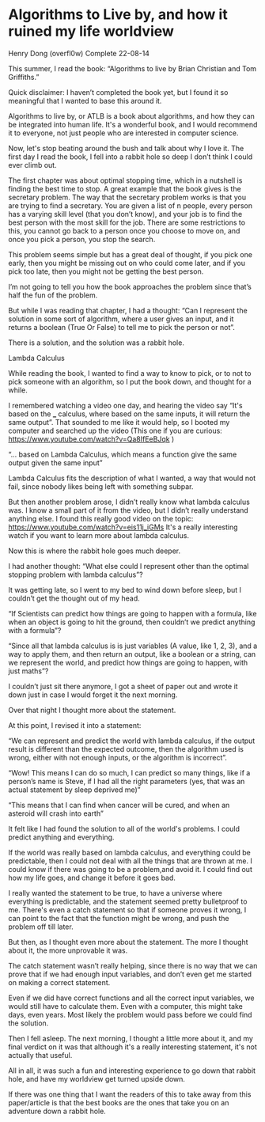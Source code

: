 # Algorithms to Live by, and how it ruined my life worldview

Henry Dong (overfl0w) Complete 22-08-14

This summer, I read the book: “Algorithms to live by Brian Christian and Tom
Griffiths.”

Quick disclaimer: I haven’t completed the book yet, but I found it so meaningful
that I wanted to base this around it.

Algorithms to live by, or ATLB is a book about algorithms, and how they can be
integrated into human life. It's a wonderful book, and I would recommend it to
everyone, not just people who are interested in computer science.

Now, let's stop beating around the bush and talk about why I love it. The first
day I read the book, I fell into a rabbit hole so deep I don’t think I could
ever climb out.

The first chapter was about optimal stopping time, which in a nutshell is
finding the best time to stop. A great example that the book gives is the
secretary problem. The way that the secretary problem works is that you are
trying to find a secretary. You are given a list of n people, every person has a
varying skill level (that you don’t know), and your job is to find the best
person with the most skill for the job. There are some restrictions to this, you
cannot go back to a person once you choose to move on, and once you pick a
person, you stop the search.

This problem seems simple but has a great deal of thought, if you pick one
early, then you might be missing out on who could come later, and if you pick
too late, then you might not be getting the best person.

I’m not going to tell you how the book approaches the problem since that’s half
the fun of the problem.

But while I was reading that chapter, I had a thought: “Can I represent the
solution in some sort of algorithm, where a user gives an input, and it returns
a boolean (True Or False) to tell me to pick the person or not”.

There is a solution, and the solution was a rabbit hole.

Lambda Calculus

While reading the book, I wanted to find a way to know to pick, or to not to
pick someone with an algorithm, so I put the book down, and thought for a while.

I remembered watching a video one day, and hearing the video say “It's based on
the **\_** calculus, where based on the same inputs, it will return the same
output”. That sounded to me like it would help, so I booted my computer and
searched up the video (This one if you are curious:
https://www.youtube.com/watch?v=Qa8IfEeBJqk )

“... based on Lambda Calculus, which means a function give the same output given
the same input”

Lambda Calculus fits the description of what I wanted, a way that would not
fail, since nobody likes being left with something subpar.

But then another problem arose, I didn’t really know what lambda calculus was. I
know a small part of it from the video, but I didn’t really understand anything
else. I found this really good video on the topic:
https://www.youtube.com/watch?v=eis11j_iGMs It's a really interesting watch if
you want to learn more about lambda calculus.

Now this is where the rabbit hole goes much deeper.

I had another thought: “What else could I represent other than the optimal
stopping problem with lambda calculus”?

It was getting late, so I went to my bed to wind down before sleep, but I
couldn’t get the thought out of my head.

“If Scientists can predict how things are going to happen with a formula, like
when an object is going to hit the ground, then couldn’t we predict anything
with a formula”?

“Since all that lambda calculus is is just variables (A value, like 1, 2, 3),
and a way to apply them, and then return an output, like a boolean or a string,
can we represent the world, and predict how things are going to happen, with
just maths”?

I couldn’t just sit there anymore, I got a sheet of paper out and wrote it down
just in case I would forget it the next morning.

Over that night I thought more about the statement.

At this point, I revised it into a statement:

“We can represent and predict the world with lambda calculus, if the output
result is different than the expected outcome, then the algorithm used is wrong,
either with not enough inputs, or the algorithm is incorrect”.

“Wow! This means I can do so much, I can predict so many things, like if a
person’s name is Steve, if I had all the right parameters (yes, that was an
actual statement by sleep deprived me)”

“This means that I can find when cancer will be cured, and when an asteroid will
crash into earth”

It felt like I had found the solution to all of the world's problems. I could
predict anything and everything.

If the world was really based on lambda calculus, and everything could be
predictable, then I could not deal with all the things that are thrown at me. I
could know if there was going to be a problem,and avoid it. I could find out how
my life goes, and change it before it goes bad.

I really wanted the statement to be true, to have a universe where everything is
predictable, and the statement seemed pretty bulletproof to me. There's even a
catch statement so that if someone proves it wrong, I can point to the fact that
the function might be wrong, and push the problem off till later.

But then, as I thought even more about the statement. The more I thought about
it, the more unprovable it was.

The catch statement wasn’t really helping, since there is no way that we can
prove that if we had enough input variables, and don’t even get me started on
making a correct statement.

Even if we did have correct functions and all the correct input variables, we
would still have to calculate them. Even with a computer, this might take days,
even years. Most likely the problem would pass before we could find the
solution.

Then I fell asleep. The next morning, I thought a little more about it, and my
final verdict on it was that although it's a really interesting statement, it's
not actually that useful.

All in all, it was such a fun and interesting experience to go down that rabbit
hole, and have my worldview get turned upside down.

If there was one thing that I want the readers of this to take away from this
paper/article is that the best books are the ones that take you on an adventure
down a rabbit hole.

